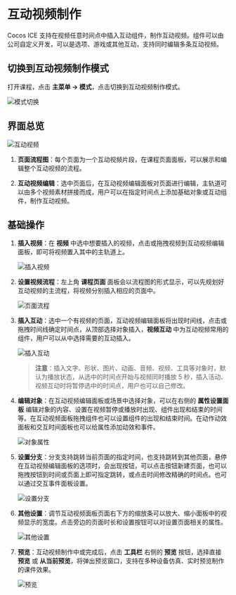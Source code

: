 # 互动视频制作

Cocos ICE 支持在视频任意时间点中插入互动组件，制作互动视频。组件可以由公司自定义开发，可以是选项、游戏或其他互动，支持同时编辑多条互动视频。

## 切换到互动视频制作模式

打开课程，点击 **主菜单 -> 模式**，点击切换到互动视频制作模式。

![模式切换](../img/Mode_switch.png)

## 界面总览

![互动视频](img/interactive_video.png)

1. **页面流程图**：每个页面为一个互动视频片段，在课程页面面板，可以展示和编辑整个互动视频的流程。

2. **互动视频编辑**：选中页面后，在互动视频编辑面板对页面进行编辑，主轨道可以由多个视频素材拼接而成，用户可以在指定时间点上添加基础对象或互动组件，制作互动视频。

## 基础操作

1. **插入视频**：在 **视频** 中选中想要插入的视频，点击或拖拽视频到互动视频编辑面板，即可将视频置入其中的主轨道上。

    ![插入视频](../getting-started/make-interactive-video/img/interactive_video1.png)

2. **设置视频流程**：左上角 **课程页面** 面板会以流程图的形式显示，可以先规划好互动视频的主流程，将视频分别插入相应的页面中。

    ![页面流程](../getting-started/make-interactive-video/img/page_flow.png)

3. **插入互动**：选中一个有视频的页面，互动视频编辑面板将出现时间线，点击或拖拽时间线确定时间点，从顶部选择对象插入，**视频互动** 中为互动视频常用的组件，用户可以从中选择需要的互动插入。

    ![插入互动](../getting-started/make-interactive-video/img/interactive_video2.png)

    > **注意**：插入文字、形状、图片、动画、音频、视频、工具等对象时，默认为播放状态，从选中的时间点开始与视频同时播放 5 秒，插入活动、视频互动时将暂停选中的时间点，用户也可以自己修改。

4. **编辑对象**：在互动视频编辑面板或场景中选择对象，可以在右侧的 **属性设置面板** 编辑对象的内容、设置在视频暂停或播放时出现、组件出现和结束的时间等。在互动视频面板拖拽组件也可以设置组件的出现和结束时间。在动作动效面板和交互时间面板也可以给属性添加动效和事件。

    ![对象属性](../getting-started/make-interactive-video/img/interactive_video3.png)

5. **设置分支**：分支支持跳转当前页面的指定时间，也支持跳转到其他页面，悬停在互动视频编辑面板的选项时，会出现按钮，可以点击按钮新建页面，也可以拖拽按钮到时间或页面上即可指定跳转，或点击时间修改精确的时间点。也可以通过交互事件面板设置。

    ![设置分支](../getting-started/make-interactive-video/img/option.gif)

6. **其他设置**：调节互动视频面板页面右下方的缩放条可以放大、缩小面板中的视频显示的宽度。点击旁边的页面时长和设置按钮可以对设置页面相关的属性。

    ![其他设置](../getting-started/make-interactive-video/img/others.png)

7. **预览**：互动视频制作中或完成后，点击 **工具栏** 右侧的 **预览** 按钮，选择直接 **预览** 或 **从当前预览**，将弹出预览窗口，支持在多种设备仿真、实时预览制作的课件效果。

    ![预览](../img/Preview.png)

